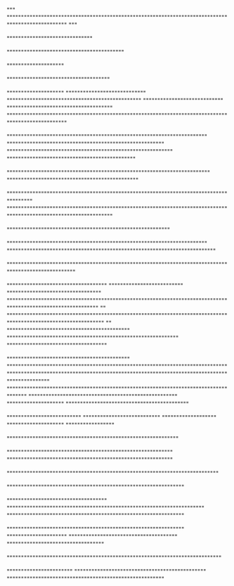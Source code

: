 """
""""""""""""""""""""""""""""""""""""""""""""""""""""""""""""""""""""""""""""""""""""""""""""""""""
"""


""""""""""""""""""""""""""""""

"""""""""""""""""""""""""""""""""""""""""

""""""""""""""""""""

""""""""""""""""""""""""""""""""""""

""""""""""""""""""""
""""""""""""""""""""""""""""
"""""""""""""""""""""""""""""""""""""""""""""""
""""""""""""""""""""""""""""
"""""""""""""""""""""""""""""""""""""
""""""""""""""""""""""""""""""""""""""""""""""""""""""""""""""""""""""""""""""""""""""""""""""""""

""""""""""""""""""""""""""""""""""""""""""""""""""""""""""""""""""""""
"""""""""""""""""""""""""""""""""""""""""""""""""""""""
""""""""""""""""""""""""""""""""""""""""""""""""""""""""""
"""""""""""""""""""""""""""""""""""""""""""""

"""""""""""""""""""""""""""""""""""""""""""""""""""""""""""""""""""""""
""""""""""""""""""""""""""""""""""""""""""""""

""""""""""""""""""""""""""""""""""""""""""""""""""""""""""""""""""""""""""""""""""""""
""""""""""""""""""""""""""""""""""""""""""""""""""""""""""""""""""""""""""""""""""""""""""""""""""""""""""""""""""

"""""""""""""""""""""""""""""""""""""""""""""""""""""""""

""""""""""""""""""""""""""""""""""""""""""""""""""""""""""""""""""""""
"""""""""""""""""""""""""""""""""""""""""""""""""""""""""""""""""""""""""

"""""""""""""""""""""""""""""""""""""""""""""""""""""""""""""""""""""""""""""""""""""""""""""""""""""

"""""""""""""""""""""""""""""""""""
""""""""""""""""""""""""""
"""""""""""""""""""""""""""""""""
"""""""""""""""""""""""""""""""""""""""""""""""""""""""""""""""""""""""""""""""""""""""""""""""""""""""""""""
""
"""""""""""""""""""""""""""""""""""""""""""""""""""""""""""""""""""""""""""""""""""""""""""""""""""""""""""""""
""
"""""""""""""""""""""""""""""""""""""""""""
""""""""""""""""""""""""""""""""""""""""""""""""""""""""""""
"""""""""""""""""""""""""""""""""""

"""""""""""""""""""""""""""""""""""""""""""
"""""""""""""""""""""""""""""""""""""""""""""""""""""""""""""""""""""""""""""""""""""""""""""""""""""""""""""""""""""""""""""""""""""""""""""""""""""""""""""""""""""""""
""""""""""""""""""""""""""""""""""""""""""""""""""""""""""""""""""""""""""""""""""""
""""""""""""""""""""""""""""""""""""""""""""""""""""
""""""""""""""""""""
"""""""""""""""""""""""""""""""""""""""""""

""""""""""""""""""""""""""
"""""""""""""""""""""""""""
"""""""""""""""""""
""""""""""""""""""""
"""""""""""""""""

""""""""""""""""""""""""""""""""""""""""""""""""""""""""""""

""""""""""""""""""""""""""""""""""""""""""""""""""""""""""
""""""""""""""""""""""""""""""""""""""""""""""""""""""""""

""""""""""""""""""""""""""""""""""""""""""""""""""""""""""""""""""""""""""

""""""""""""""""""""""""""""""""""""""""""""""""""""""""""""""

"""""""""""""""""""""""""""""""""""
"""""""""""""""""""""""""""""""""""""""""""""""""""""""""""""""""""""
""""""""""""""""""""""""""""""""""""""""""""""""""""""""""""""

""""""""""""""""""""""""""""""""""""""""""""""""""""""""""""""
"""""""""""""""""""""
""""""""""""""""""""""""""""""""""""""
""""""""""""""""""""""""""""""""""

"""""""""""""""""""""""""""""""""""""""""""""""""""""""""""""""""""""""""""

"""""""""""""""""""""""
""""""""""""""""""""""""""""""""""""""""""""""
"""""""""""""""""""""""""""""""""""""""""""""""""""""""


